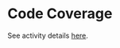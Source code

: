# Code Coverage

See activity details [here](https://github.com/Ada-Developers-Academy/core-software-tools/blob/main/code-coverage/activity-code-coverage.md).
